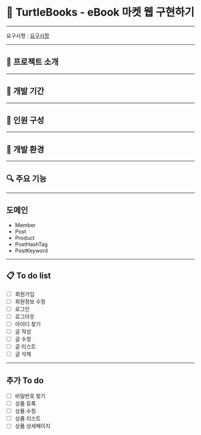 
# :turtle: TurtleBooks - eBook 마켓 웹 구현하기

---

요구사항 : [요구사항](https://likelion.notion.site/b029e8aa609b4aedb37d3576b0109294?v=328ea8e7c4194c029b779f5e0afa29ba)

---
## :notebook: 프로젝트 소개

---

##  :date: 개발 기간

---

## :eyes: 인원 구성

---

## :hammer: 개발 환경

---

## :mag: 주요 기능

---

## 도메인
* Member
* Post
* Product
* PostHashTag
* PostKeyword



---
## :clipboard: To do list
- [ ] 회원가입
- [ ] 회원정보 수정
- [ ] 로그인
- [ ] 로그아웃
- [ ] 아이디 찾기
- [ ] 글 작성
- [ ] 글 수정
- [ ] 글 리스트
- [ ] 글 삭제
---
## 추가 To do
- [ ] 비밀번호 찾기
- [ ] 상품 등록
- [ ] 상품 수정
- [ ] 상품 리스트
- [ ] 상품 상세페이지

